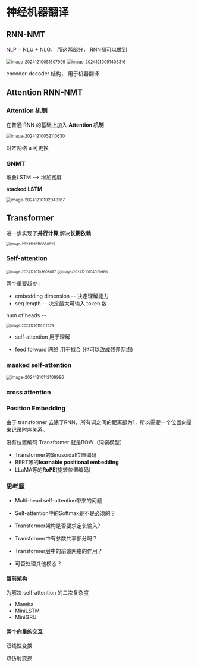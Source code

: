 # 神经机器翻译

## RNN-NMT

NLP = NLU + NLG，  而这两部分， RNN都可以做到

<img src="G:/softwares/typora/typora%20%E5%9B%BE%E7%89%87/%E7%A5%9E%E7%BB%8F%E6%9C%BA%E5%99%A8%E7%BF%BB%E8%AF%91/image-20241210051507999.png" alt="image-20241210051507999" style="zoom: 80%;" />

<img src="G:/softwares/typora/typora%20%E5%9B%BE%E7%89%87/%E7%A5%9E%E7%BB%8F%E6%9C%BA%E5%99%A8%E7%BF%BB%E8%AF%91/image-20241210051403316.png" alt="image-20241210051403316" style="zoom:80%;" />

encoder-decoder 结构， 用于机器翻译





## Attention RNN-NMT

### Attention 机制

在普通 RNN 的基础上加入 **Attention 机制**

<img src="G:/softwares/typora/typora%20%E5%9B%BE%E7%89%87/%E7%A5%9E%E7%BB%8F%E6%9C%BA%E5%99%A8%E7%BF%BB%E8%AF%91/image-20241210052110630.png" alt="image-20241210052110630" style="zoom:80%;" />



对齐网络 a 可更换



### GNMT

堆叠LSTM -->  增加宽度

**stacked LSTM**



<img src="G:/softwares/typora/typora%20%E5%9B%BE%E7%89%87/%E7%A5%9E%E7%BB%8F%E6%9C%BA%E5%99%A8%E7%BF%BB%E8%AF%91/image-20241210102043167.png" alt="image-20241210102043167" style="zoom:80%;" />







## Transformer

进一步实现了**并行计算**,解决**长期依赖**

<img src="G:/softwares/typora/typora%20%E5%9B%BE%E7%89%87/%E7%A5%9E%E7%BB%8F%E6%9C%BA%E5%99%A8%E7%BF%BB%E8%AF%91/image-20241210110650029.png" alt="image-20241210110650029" style="zoom:67%;" />

### Self-attention

<img src="G:/softwares/typora/typora%20%E5%9B%BE%E7%89%87/%E7%A5%9E%E7%BB%8F%E6%9C%BA%E5%99%A8%E7%BF%BB%E8%AF%91/image-20241210103608697.png" alt="image-20241210103608697" style="zoom:67%;" />



<img src="G:/softwares/typora/typora%20%E5%9B%BE%E7%89%87/%E7%A5%9E%E7%BB%8F%E6%9C%BA%E5%99%A8%E7%BF%BB%E8%AF%91/image-20241210104020966.png" alt="image-20241210104020966" style="zoom:67%;" />

两个重要超参： 

- embedding dimension  -- 决定理解能力
- seq length  -- 决定最大可输入 token 数



num of heads -- 





<img src="G:/softwares/typora/typora%20%E5%9B%BE%E7%89%87/%E7%A5%9E%E7%BB%8F%E6%9C%BA%E5%99%A8%E7%BF%BB%E8%AF%91/image-20241210110112678.png" alt="image-20241210110112678" style="zoom:67%;" />

- self-attention 用于理解

- feed forward 网络 用于拟合 (也可以改成残差网络)





### masked self-attention

<img src="G:/softwares/typora/typora%20%E5%9B%BE%E7%89%87/%E7%A5%9E%E7%BB%8F%E6%9C%BA%E5%99%A8%E7%BF%BB%E8%AF%91/image-20241210112109986.png" alt="image-20241210112109986" style="zoom:80%;" />



### cross attention





### Position Embedding

由于 transformer 去除了RNN，所有词之间的距离都为1，所以需要一个位置向量来记录时序关系。

没有位置编码 Transformer 就是BOW（词袋模型）



- Transformer的Sinusoidal位置编码
- BERT等的**learnable positional embedding**
- LLaMA等的**RoPE**(旋转位置编码)



### 思考题

- Multi-head self-attention带来的问题
- Self-attention中的Softmax是不是必须的？

- Transformer架构是否要求定长输入?
- Transformer中有参数共享部分吗？
- Transformer层中的前馈网络的作用？
- 可否处理其他模态？



#### 当前架构

为解决 self-attention 的二次复杂度

- Mamba
- MiniLSTM
- MiniGRU



#### 两个向量的交互

双线性变换

双仿射变换

